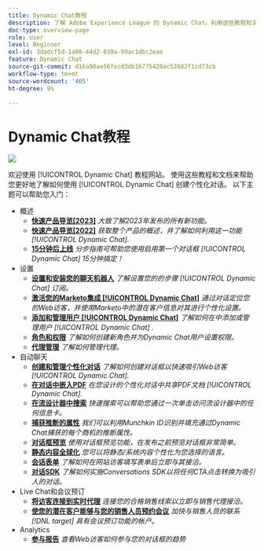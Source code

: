 ```yaml
---
title: Dynamic Chat教程
description: 了解 Adobe Experience League 的 Dynamic Chat。利用这些教程和文档，您可以进一步了解如何使用 Dynamic Chat 创建个性化对话。
doc-type: overview-page
role: User
level: Beginner
exl-id: 3dadcf5d-1a06-44d2-839a-99ac1dbc2eae
feature: Dynamic Chat
source-git-commit: d16a98ae56fecd3db1b775428ac52682f1cd73cb
workflow-type: tm+mt
source-wordcount: '405'
ht-degree: 9%

---
```


# Dynamic Chat教程

![](assets/dynamic-chat-header.png)

欢迎使用 [!UICONTROL Dynamic Chat]  教程网站。 使用这些教程和文档来帮助您更好地了解如何使用 [!UICONTROL Dynamic Chat]  创建个性化对话。 以下主题可以帮助您入门：

* 概述
   * **[快速产品导览[2023]](product-tour.md)**
     *大致了解2023年发布的所有新功能。*
   * **[快速产品导览[2022]](product-tour.md)**
     *获取整个产品的概述，并了解如何利用这一功能 [!UICONTROL Dynamic Chat].*
   * **[15分钟后上线](go-live-in-15-minutes.md)**
     *分步指南可帮助您使用启用第一个对话框 [!UICONTROL Dynamic Chat]  15分钟搞定！*
* 设置
   * **[设置和安装您的聊天机器人](setup.md)**
     *了解设置您的的步骤 [!UICONTROL Dynamic Chat]  订阅。*
   * **[激活您的Marketo集成 [!UICONTROL Dynamic Chat]](marketo-integration.md)**
     *通过对话定位您的Web访客，并使用Marketo中的潜在客户信息对其进行个性化设置。*
   * **[添加和管理用户 [!UICONTROL Dynamic Chat]](user-management.md)**
     *了解如何在中添加或管理用户 [!UICONTROL Dynamic Chat] .*
   * **[角色和权限](roles-and-permissions.md)**
     *了解如何创建新角色并为Dynamic Chat用户设置权限。*
   * **[代理管理](agent-management.md)**
     *了解如何管理代理。*
* 自动聊天
   * **[创建和管理个性化对话](dialogue-management.md)**
     *了解如何创建对话框以快速吸引Web访客 [!UICONTROL Dynamic Chat].*
   * **[在对话中嵌入PDF](document-cloud-integration.md)**
     *在您设计的个性化对话中共享PDF文档 [!UICONTROL Dynamic Chat].*
   * **[在流设计器中搜索](search-in-stream-designer.md)**
     *快速搜索可以帮助您通过一次单击访问流设计器中的任何信息卡。*
   * **[捕获推断的属性](capture-inferred-attributes.md)**
     *我们可以利用Munchkin ID识别并填充通过Dynamic Chat捕获的每个商机的推断属性。*
   * **[对话框预览](dialogue-preview.md)**
     *使用对话框预览功能，在发布之前预览对话框非常简单。*
   * **[静态内容全球化](globalization-of-static-content.md)**
     *您可以将静态/系统内容个性化为您选择的语言。*
   * **[会话表单](conversational-forms.md)**
     *了解如何在网站访客填写表单后立即与其接洽。*
   * **[对话SDK](conversations-sdk.md)**
     *了解如何实施Conversations SDK以将任何CTA点击转换为吸引人的对话。*
* Live Chat和会议预订
   * **[将访客连接到实时代理](connect-visitors-to-live-agents.md)**
     *连接您的合格销售线索以立即与销售代理接洽。*
   * **[使您的潜在客户能够与您的销售人员预约会议](meeting-booking.md)**
     *加快与销售人员的联系 [!DNL target] 具有会议预订功能的帐户。*
* Analytics
   * **[参与报告](engagement-report.md)**
     *查看Web访客如何参与您的对话框的趋势*

